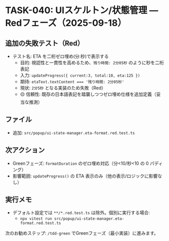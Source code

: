 # TASK-040: UIスケルトン/状態管理 — Redフェーズ（2025-09-18）

## 追加の失敗テスト（Red）

- テスト名: ETA を二桁ゼロ埋め(分:秒)で表示する
  - 目的: 視認性と一貫性を高めるため、`残り時間: 2分05秒` のように秒を二桁表記
  - 入力: `updateProgress({ current:3, total:10, eta:125 })`
  - 期待: `etaText.textContent === '残り時間: 2分05秒'`
  - 現状: `2分5秒` となる実装のため失敗（Red）
  - 🟡 信頼性: 既存の日本語表記を踏襲しつつゼロ埋め仕様を追加定義（妥当な推測）

## ファイル
- 追加: `src/popup/ui-state-manager.eta-format.red.test.ts`

## 次アクション
- Greenフェーズ: `formatDuration` のゼロ埋め対応（分<10/秒<10 の 0 パディング）
- 影響範囲: `updateProgress()` の ETA 表示のみ（他の表示/ロジックに影響なし）

## 実行メモ
- デフォルト設定では `**/*.red.test.ts` は除外。個別に実行する場合:
  - `npx vitest run src/popup/ui-state-manager.eta-format.red.test.ts`

次のお勧めステップ: `/tdd-green` でGreenフェーズ（最小実装）に進みます。
